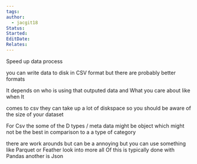 ```yaml
---
tags: 
author:
  - jacgit18
Status: 
Started: 
EditDate: 
Relates:
---
```

Speed up data process  

you can write data to disk in CSV format but there are probably better formats  

It depends on who is using that outputed data and What you care about like when It  

comes to csv they can take up a lot of diskspace so you should be aware of the size of your dataset  

For Csv the some of the D types / meta data might be object which might not be the best in comparison to a a type of category  

there are work arounds but can be a annoying but you can use something like Parquet or Feather look into more all Of this is typically done with Pandas another is Json